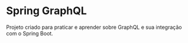# Spring GraphQL


Projeto criado para praticar e aprender sobre GraphQL e sua integração com o Spring Boot.
